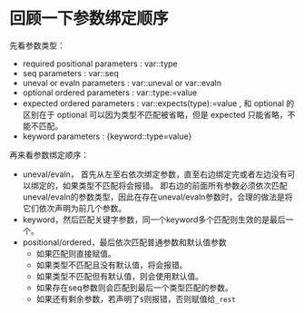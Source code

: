 # 回顾一下参数绑定顺序
先看参数类型：
+ required positional parameters : var::type 
+ seq parameters : var::seq
+ uneval or evaln parameters : var::uneval or  var::evaln
+ optional ordered parameters :  var::type:=value
+ expected ordered parameters :  var::expects(type):=value , 
  和 optional 的区别在于 optional 可以因为类型不匹配被省略，但是 expected 只能省略，不能不匹配。
+ keyword parameters : {keyword::type=value}

再来看参数绑定顺序：
+ uneval/evaln， 首先从左至右依次绑定参数，直至右边绑定完或者左边没有可以绑定的，如果类型不匹配将会报错。
  即右边的前面所有参数必须依次匹配uneval/evaln的参数类型，因此在存在uneval/evaln参数时，合理的做法是将它们依次声明为前几个参数。
+ keyword，然后匹配关键字参数，同一个keyword多个匹配则生效的是最后一个。
+ positional/ordered，最后依次匹配普通参数和默认值参数
    + 如果匹配则直接赋值。
    + 如果类型不匹配且没有默认值，将会报错。
    + 如果类型不匹配但有默认值，则会使用默认值。
    + 如果存在seq参数则会匹配到最后一个类型匹配的参数。
    + 如果还有剩余参数，若声明了`$`则报错，否则赋值给`_rest`